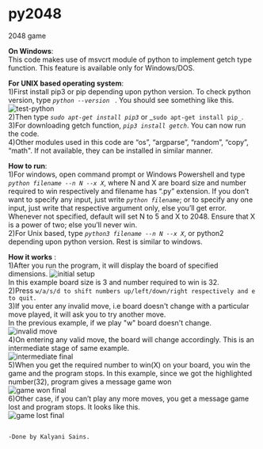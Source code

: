 # py2048
2048 game

**On Windows**:
<br />
	This code makes use of msvcrt module of python to implement getch type function. This feature is available only for Windows/DOS.

**For UNIX based operating system**:
<br />
 1)First install pip3 or pip depending upon python version. To check python version, type _```python --version ```_  . You should see something like this.
 <br />
 ![test-python](https://user-images.githubusercontent.com/64476047/82217543-3256f780-9938-11ea-9fa1-270a0a452898.png)
<br />
 2)Then type _```sudo apt-get install pip3```_ or _```sudo apt-get install pip_```. 
 <br />
 3)For downloading getch function, _```pip3 install getch```_. You can now run the code.
 <br />
 4)Other modules used in this code are “os”, “argparse”, “random”, “copy”, “math". If not available, they can be installed in similar manner.

**How to run**:
<br />
 1)For windows, open command prompt or Windows Powershell and type _```python filename --n N --x X```_, where N and X are board size and number required to win respectively and filename has “.py” extension. If you don’t want to specify any input, just write _```python filename```_;
or to specify any one input, just write that respective argument only, else you’ll get error.   Whenever not specified, default will set N to 5 and X to 2048. Ensure that X is a power of two; else you’ll never win.
 <br />
 2)For Unix based, type _```python3 filename --n N --x X```_,  or python2 depending upon python version. Rest is similar to windows.
<br />

**How it works** : 
<br />
 1)After you run the program, it will display the board of specified dimensions.
 ![initial setup](https://user-images.githubusercontent.com/64476047/82215205-a42d4200-9934-11ea-954f-e25c320d758a.png)
 <br />
 In this example board size is 3 and number required to win is 32.
<br />
 2)Press ```w/a/s/d to shift numbers up/left/down/right respectively and e to quit.```
 <br />
 3)If you enter any invalid move, i.e board doesn't change with a particular move played, it will ask you to try another move. 
 <br /> 
 In the previous example, if we play "w" board doesn't change.
 <br />
 ![invalid move](https://user-images.githubusercontent.com/64476047/82216909-40584880-9937-11ea-8910-16c2ba6ef5dc.png)
<br />
 4)On entering any valid move, the board will change accordingly. This is an intermediate stage of same example.
 <br />
 ![intermediate final](https://user-images.githubusercontent.com/64476047/82215738-7bf21300-9935-11ea-9fcc-4ed0f990ece7.png)
 <br />
 5)When you get the required number to win(X) on your board, you win the game and the program stops. In this example, since we got the highlighted number(32), program gives a message game won
 <br />
 ![game won final](https://user-images.githubusercontent.com/64476047/82216234-4bf73f80-9936-11ea-98e2-077044623a05.png)
<br />
 6)Other case, if you can’t play any more moves, you get a message game lost and program stops. It looks like this.                
 ![game lost final](https://user-images.githubusercontent.com/64476047/82214962-3c76f700-9934-11ea-9a90-2a7b0cb6ff55.png)




                                                                                        -Done by Kalyani Sains.
